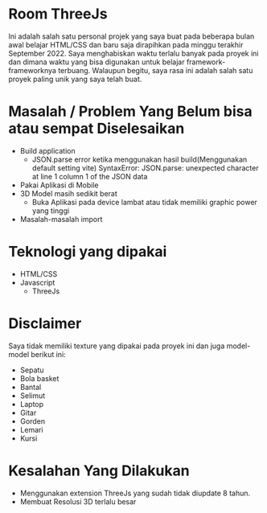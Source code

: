 # Room ThreeJs
Ini adalah salah satu personal projek yang saya buat pada beberapa bulan awal belajar HTML/CSS dan baru saja dirapihkan pada minggu terakhir September 2022. Saya menghabiskan waktu terlalu banyak pada proyek ini dan dimana waktu yang bisa digunakan untuk belajar framework-frameworknya terbuang. Walaupun begitu, saya rasa ini adalah salah satu proyek paling unik yang saya telah buat.
# Masalah / Problem Yang Belum bisa atau sempat Diselesaikan
  - Build application
    - JSON.parse error ketika menggunakan hasil build(Menggunakan default setting vite)
        SyntaxError: JSON.parse: unexpected character at line 1 column 1 of the JSON data
  - Pakai Aplikasi di Mobile
  - 3D Model masih sedikit berat
    - Buka Aplikasi pada device lambat atau tidak memiliki graphic power yang tinggi
  - Masalah-masalah import
# Teknologi yang dipakai
  - HTML/CSS
  - Javascript
    - ThreeJs
# Disclaimer
Saya tidak memiliki texture yang dipakai pada proyek ini dan juga model-model berikut ini:
  - Sepatu
  - Bola basket
  - Bantal
  - Selimut
  - Laptop
  - Gitar
  - Gorden
  - Lemari
  - Kursi
# Kesalahan Yang Dilakukan
  - Menggunakan extension ThreeJs yang sudah tidak diupdate 8 tahun.
  - Membuat Resolusi 3D terlalu besar